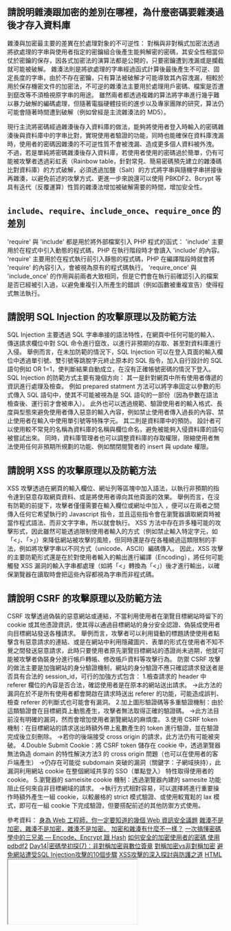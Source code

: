 ## 請說明雜湊跟加密的差別在哪裡，為什麼密碼要雜湊過後才存入資料庫
雜湊與加密最主要的差異在於處理對象的不可逆性：
對稱與非對稱式加密法透過將欲處理的字串與使用者指定的密鑰組合後產生能夠解密的密碼，其安全性相當仰仗於密鑰的保存，因各式加密法的演算法都是公開的，只要密鑰遭到洩漏或是攔截就可能被破解。
雜湊法則是將欲處理的字串經過函式計算後最後產生不可逆、固定長度的字串，由於不存在密鑰，只有算法被破解才可能導致其內容洩漏，相較於用於保存機密文件的加密法，不可逆的雜湊法主要用於處理用戶密碼、檔案是否遭到竄改等不須檢視原字串的用途。
雖然兩者都透過複雜的算法將字串進行幾乎難以暴力破解的編碼處理，但隨著電腦硬體技術的進步以及專家團隊的研究，算法仍可能會隨著時間遭到破解（例如曾經是主流雜湊法的 MD5）。

現行主流將密碼經過雜湊後存入資料庫的做法，能夠將使用者登入時輸入的密碼雜湊後與資料庫中的字串比對，實現使用者驗證的功能，同時也能確保在資料庫洩漏時，使用者的密碼因雜湊的不可逆性質不會被洩漏、造成更多個人資料被外洩。
不過，若是單純將密碼雜湊後存入資料庫，若使用者使用的密碼過於簡單，仍有可能被攻擊者透過彩虹表（Rainbow table，針對常見、簡易密碼預先建立的雜湊碼比對資料庫）的方式破解，必須透過加鹽（Salt）的方式將字串與隨機字串拼接後再雜湊，以避免前述的攻擊方式、更進一步來說還可以使用 PBKDF2、Bcrypt 等具有迭代（反覆運算）性質的雜湊法增加被破解需要的時間，增加安全性。

## `include`、`require`、`include_once`、`require_once` 的差別
'require' 與 'include' 都是用於將外部檔案引入 PHP 程式的函式：
'include' 主要用於在程式中引入動態的程式碼，PHP 在執行階段時才會讀入 'include' 的內容。
'require' 主要用於在程式執行前引入靜態的程式碼，PHP 在編譯階段時就會將 'require' 的內容引入，會被視為原有的程式碼執行。
'require_once' 與 'include_once' 的作用與前兩者大致相同，但是它們會在執行前確認引入的檔案是否已經被引入過，以避免重複引入所產生的錯誤（例如函數被重複宣告）使得程式無法執行。


## 請說明 SQL Injection 的攻擊原理以及防範方法
SQL Injection 主要透過 SQL 字串串接的語法特性，在網頁中任何可能的輸入、傳送請求欄位中對 SQL 命令進行竄改，以進行非預期的存取、甚至對資料庫進行入侵。
舉例而言，在未加防範的情況下，SQL Injection 可以在登入頁面的輸入欄位中透過單引號、雙引號等跳脫字元終止原本的 SQL 指令，加入自行設計的 SQL 語句例如 OR 1=1，使判斷結果自動成立，在沒有正確帳號密碼的情況下登入。
SQL Injection 的防範方式主要有幾個方向：
其一是針對網頁中所有使用者傳遞的資訊進行處理及檢查。
例如 prepared statment 方法可以將字串固定以參數的形式傳入 SQL 語句中，使其不可能被視為是 SQL 語句的一部份（因為參數在語法檢查後、運行前才會被串入）。
此外也可以透過規範、驗證使用者的輸入格式、長度與型態來避免使用者傳入惡意的輸入內容，例如禁止使用者傳入過長的內容、禁止使用者在輸入中使用單引號等特殊字元。
其二則是資料庫中的預防。
設計者可以使用較不常見的名稱為資料庫的名稱與欄位命名，避免被能夠入侵資料庫的語句被嘗試出來。
同時，資料庫管理者也可以調整資料庫的存取權限，限縮使用者無法使用任何非預期所規劃的功能、例如關閉閱覽者的 insert 與 update 權限。

##  請說明 XSS 的攻擊原理以及防範方法
XSS 攻擊透過在網頁的輸入欄位、網址列等區塊中加入語法，以執行非預期的指令達到惡意存取網頁資料、或是將使用者導向其他頁面的效果。
舉例而言，在沒有防範的前提下，攻擊者僅僅需要在輸入欄位或網址中加入 <script> 與 </script>，便可以在兩者之間傳入任何它希望執行的 Javascript 指令，並且這些指令會在瀏覽器讀取網頁時被當作程式語法、而非文字字串，所以就會執行。
XSS 方法中存在許多種可能的攻擊形式，因此雖然可能透過限制使用者輸入的方式（例如禁止輸入特定字元，如「<」、「>」）來降低網站被攻擊的風險，但同時還是存在各種繞過這類限制的手法，例如將攻擊字串以不同方式（unicode、ASCII）編碼傳入。
因此，XSS 攻擊的主要防範形式還是在於對使用者輸入的輸出進行編譯（Encoding），將任何可能觸發 XSS 漏洞的輸入字串都處理（如將「<」轉換為「&lt;」）後才進行輸出，以確保瀏覽器在讀取時會把這些內容都視為字串而非程式碼。


## 請說明 CSRF 的攻擊原理以及防範方法
CSRF 攻擊透過偽裝的惡意網站或連結，不當利用使用者在瀏覽目標網站時留下的 cookie 或其他憑證資訊，使其得以通過目標網站的身分安全認證、偽裝成使用者向目標網站發送各種請求。
舉例而言，攻擊者可以利用聳動的標題誘使使用者點擊含有惡意請求的連結、或是在網站中利用隱藏圖片、表單的形式在使用者不知不覺之間發送惡意請求，此時只要使用者原先瀏覽目標網站的憑證尚未過期，他就可能被攻擊者偽裝身分進行帳戶轉帳、修改帳戶資料等攻擊行為。
防禦 CSRF 攻擊的做法主要是加強網站的身分驗證機制，網站的身分驗證不應只確認請求發送者是否具有合法的 session_id，可行的加強方式包含：
1.檢查請求的 header 中 referer 欄位的內容是否合法，確認使用者是在原本的網站送出請求。
→此方法的漏洞在於不是所有使用者都會開啟在請求時送出 referer 的功能，可能造成誤判、檢查 referer 的判斷式也可能會有漏洞。
2.加上圖形驗證碼等多重驗證機制：由於這類驗證會在目標網頁上動態產生，攻擊者無法取得正確的驗證碼。
→此方法目前沒有明確的漏洞，然而會增加使用者瀏覽網站的麻煩度。
3.使用 CSRF token 機制：在目標網站的請求送出時額外帶上亂數產生的 token 進行驗證，並在驗證完成後立刻刪除。
→若你的後端接受 cross origin 的請求，此方法仍有可能被突破。
4.Double Submit Cookie：將 CSRF token 儲存在 cookie 中，透過瀏覽器無法偽造 domain 的特性解決方法3 的 cross origin 問題（也可以在使用者的客戶端產生）
→仍存在可能從 subdomain 突破的漏洞（關鍵字：子網域挾持），此漏洞利用網站 cookie 在整個網域共享的 SSO（單點登入） 特性取得使用者的 cookie。
5.瀏覽器的 sameisite cookie 機制：透過瀏覽器內建的 samesite 功能阻止任何來自非目標網域的請求。
→執行方式相對容易，可以選擇將進行重要操作時額外產生一組 cookie，以較嚴格的 strict 模式驗證、或使用較寬鬆的 lax 模式，即可在一組 cookie 下完成驗證，但要搭配前述的其他防禦方式使用。

參考資料：
[身為 Web 工程師，你一定要知道的幾個 Web 資訊安全議題](https://medium.com/starbugs/%E8%BA%AB%E7%82%BA-web-%E5%B7%A5%E7%A8%8B%E5%B8%AB-%E4%BD%A0%E4%B8%80%E5%AE%9A%E8%A6%81%E7%9F%A5%E9%81%93%E7%9A%84%E5%B9%BE%E5%80%8B-web-%E8%B3%87%E8%A8%8A%E5%AE%89%E5%85%A8%E8%AD%B0%E9%A1%8C-29b8a4af6e13)
[雜湊不是加密，雜湊不是加密，雜湊不是加密。](https://dotblogs.com.tw/regionbbs/2017/09/21/hashing_is_not_encryption)
[加密和雜湊有什麼不一樣？](https://blog.m157q.tw/posts/2017/12/25/differences-between-encryption-and-hashing/)
[一次搞懂密碼學中的三兄弟 — Encode、Encrypt 跟 Hash](https://medium.com/starbugs/what-are-encoding-encrypt-and-hashing-4b03d40e7b0c)
[如何安全的加密使用者的密碼 使用pdbdf2](https://hackmd.io/@Not/SyCZ0l7kv)
[Day14|密碼學初探(7)：非對稱加密與數位簽章](https://ithelp.ithome.com.tw/articles/10215109)
[對稱加密vs非對稱加密](https://academy.binance.com/zt/articles/symmetric-vs-asymmetric-encryption)
[避免網站遭受SQL Injection攻擊的10個步驟](https://www.gss.com.tw/images/stories/epaper_GSS_security/pdf/epaper_gss_security_0072.pdf)
[XSS攻擊的深入探討與防護之道](https://www.qa-knowhow.com/?p=2992)
[HTML <iframe> 內嵌框架 (Inline Frame)](https://www.fooish.com/html/iframe-tag.html)
[[Day9] - CSRF(Cross Site Request Forgery) ](https://ithelp.ithome.com.tw/articles/10241830)

[web 安全系列-15-subdomain takeover 子域劫持](https://houbb.github.io/2020/08/09/web-safe-15-subdomain-takeover)
[讓我們來談談 CSRF](https://blog.techbridge.cc/2017/02/25/csrf-introduction/)
[技術分享：從開發角度淺談CSRF攻擊及防禦](https://kknews.cc/zh-tw/tech/v56xrl.html)